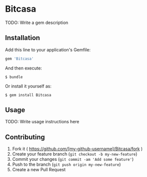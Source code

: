 # Bitcasa

TODO: Write a gem description

## Installation

Add this line to your application's Gemfile:

```ruby
gem 'Bitcasa'
```

And then execute:

    $ bundle

Or install it yourself as:

    $ gem install Bitcasa

## Usage

TODO: Write usage instructions here

## Contributing

1. Fork it ( https://github.com/[my-github-username]/Bitcasa/fork )
2. Create your feature branch (`git checkout -b my-new-feature`)
3. Commit your changes (`git commit -am 'Add some feature'`)
4. Push to the branch (`git push origin my-new-feature`)
5. Create a new Pull Request
